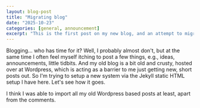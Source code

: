 ```yaml
---
layout: blog-post
title: "Migrating blog"
date: "2025-10-23"
categories: [general, announcement]
excerpt: "This is the first post on my new blog, and an attempt to migrate over my old posts from WordPress"
---
```


Blogging... who has time for it? Well, I probably almost don't, but at the same time I often feel myself
itching to post a few things, e.g., ideas, announcements, little tidbits. And my old blog is a bit old
and crusty, hosted over at Wordpress, which is acting as a barrier to me just getting new, short posts out.
So I'm trying to setup a new system via the Jekyll static HTML setup I have here. Let's see how it goes.

I think I was able to import all my old Wordpress based posts at least, apart from the comments.